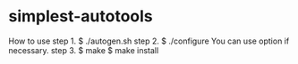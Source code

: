 # simplest-autotools

How to use
step 1.
 $ ./autogen.sh
step 2.
 $ ./configure
 You can use option if necessary.
step 3.
 $ make
 $ make install

